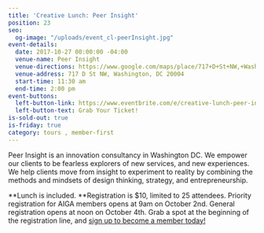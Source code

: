 ```yaml
---
title: 'Creative Lunch: Peer Insight'
position: 23
seo:
  og-image: "/uploads/event_cl-peerInsight.jpg"
event-details:
  date: 2017-10-27 00:00:00 -04:00
  venue-name: Peer Insight
  venue-directions: https://www.google.com/maps/place/717+D+St+NW,+Washington,+DC+20004/@38.8950116,-77.0249414,17z/data=!3m1!4b1!4m5!3m4!1s0x89b7b7900f9fb7ef:0xb9dbd8186b80ce1!8m2!3d38.8950116!4d-77.0227527
  venue-address: 717 D St NW, Washington, DC 20004
  start-time: 11:30 am
  end-time: 2:00 pm
event-buttons:
  left-button-link: https://www.eventbrite.com/e/creative-lunch-peer-insight-tickets-38470367906
  left-button-text: Grab Your Ticket!
is-sold-out: true
is-friday: true
category: tours , member-first
---
```


Peer Insight is an innovation consultancy in Washington DC. We empower our clients to be fearless explorers of new services, and new experiences. We help clients move from insight to experiment to reality by combining the methods and mindsets of design thinking, strategy, and entrepreneurship.

\*\*Lunch is included. \*\*Registration is $10, limited to 25 attendees. Priority registration for AIGA members opens at 9am on October 2nd. General registration opens at noon on October 4th. Grab a spot at the beginning of the registration line, and [sign up to become a member today!](http://www.aiga.org/join)